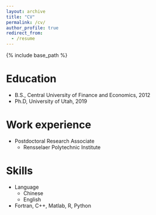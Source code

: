 ```yaml
---
layout: archive
title: "CV"
permalink: /cv/
author_profile: true
redirect_from:
  - /resume
---
```


{% include base_path %}

Education
======
* B.S., Central University of Finance and Economics, 2012
* Ph.D, University of Utah, 2019

Work experience
======
* Postdoctoral Research Associate
  * Rensselaer Polytechnic Institute
  
Skills
======
* Language
  * Chinese
  * English
* Fortran, C++, Matlab, R, Python
